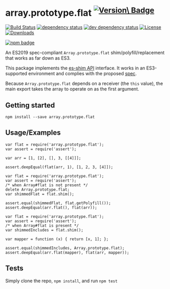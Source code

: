 array.prototype.flat <sup>[![Version\ Badge](http://versionbadg.es/es-shims/Array.prototype.flat.svg)](https://npmjs.org/package/array.prototype.flat)</sup>
============================================================================================================================================================

[![Build Status](https://travis-ci.org/es-shims/Array.prototype.flat.svg)](https://travis-ci.org/es-shims/Array.prototype.flat) [![dependency status](https://david-dm.org/es-shims/Array.prototype.flat.svg)](https://david-dm.org/es-shims/Array.prototype.flat) [![dev dependency status](https://david-dm.org/es-shims/Array.prototype.flat/dev-status.svg)](https://david-dm.org/es-shims/Array.prototype.flat#info=devDependencies) [![License](http://img.shields.io/npm/l/array.prototype.flat.svg)](LICENSE) [![Downloads](http://img.shields.io/npm/dm/array.prototype.flat.svg)](http://npm-stat.com/charts.html?package=array.prototype.flat)

[![npm badge](https://nodei.co/npm/array.prototype.flat.png?downloads=true&stars=true)](https://npmjs.org/package/array.prototype.flat)

An ES2019 spec-compliant `Array.prototype.flat` shim/polyfill/replacement that works as far down as ES3.

This package implements the [es-shim API](https://github.com/es-shims/api) interface. It works in an ES3-supported environment and complies with the proposed [spec](https://tc39.github.io/proposal-flatMap/).

Because `Array.prototype.flat` depends on a receiver (the `this` value), the main export takes the array to operate on as the first argument.

Getting started
---------------

    npm install --save array.prototype.flat

Usage/Examples
--------------

    var flat = require('array.prototype.flat');
    var assert = require('assert');

    var arr = [1, [2], [], 3, [[4]]];

    assert.deepEqual(flat(arr, 1), [1, 2, 3, [4]]);

    var flat = require('array.prototype.flat');
    var assert = require('assert');
    /* when Array#flat is not present */
    delete Array.prototype.flat;
    var shimmedFlat = flat.shim();

    assert.equal(shimmedFlat, flat.getPolyfill());
    assert.deepEqual(arr.flat(), flat(arr));

    var flat = require('array.prototype.flat');
    var assert = require('assert');
    /* when Array#flat is present */
    var shimmedIncludes = flat.shim();

    var mapper = function (x) { return [x, 1]; };

    assert.equal(shimmedIncludes, Array.prototype.flat);
    assert.deepEqual(arr.flat(mapper), flat(arr, mapper));

Tests
-----

Simply clone the repo, `npm install`, and run `npm test`

